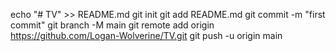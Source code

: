 echo "# TV" >> README.md
git init
git add README.md
git commit -m "first commit"
git branch -M main
git remote add origin https://github.com/Logan-Wolverine/TV.git
git push -u origin main

